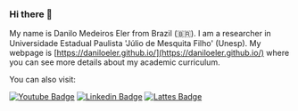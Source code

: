 ### Hi there 👋

My name is Danilo Medeiros Eler from Brazil (🇧🇷). I am a researcher in Universidade Estadual Paulista 'Júlio de Mesquita Filho' (Unesp). My webpage is [https://daniloeler.github.io/](https://daniloeler.github.io/) where you can see more details about my academic curriculum.

You can also visit:

[![Youtube Badge](https://img.shields.io/badge/-Youtube-FF0000?style=flat-square&labelColor=FF0000&logo=youtube&logoColor=white&link=https://youtube.com/danilome)](https://youtube.com/danilome)
[![Linkedin Badge](https://img.shields.io/badge/-LinkedIn-blue?style=flat-square&logo=Linkedin&logoColor=white&link=https://www.linkedin.com/in/daniloeler)](https://www.linkedin.com/in/daniloeler)
[![Lattes Badge](https://img.shields.io/badge/Lattes-blue?link=http://lattes.cnpq.br/0840226903480590)](http://lattes.cnpq.br/0840226903480590)


<!--
**daniloeler/daniloeler** is a ✨ _special_ ✨ repository because its `README.md` (this file) appears on your GitHub profile.

Here are some ideas to get you started:

- 🔭 I’m currently working on ...
- 🌱 I’m currently learning ...
- 👯 I’m looking to collaborate on ...
- 🤔 I’m looking for help with ...
- 💬 Ask me about ...
- 📫 How to reach me: ...
- 😄 Pronouns: ...
- ⚡ Fun fact: ...
-->
